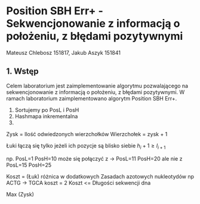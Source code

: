 # Position SBH Err+ - Sekwencjonowanie z informacją o położeniu, z błędami pozytywnymi
Mateusz Chlebosz 151817, Jakub Aszyk 151841

## 1. Wstęp
Celem laboratorium jest zaimplementowanie algorytmu pozwalającego na sekwencjonowanie z informacją o położeniu, z błędami pozytywnymi. W ramach laboratorium zaimplementowano algorytm Position SBH Err+.


1. Sortujemy po PosL i PosH
2. Hashmapa inkrementalna
3.

Zysk = Ilość odwiedzonych wierzchołków
Wierzchołek = zysk + 1

<!-- Zysk łuku – zależny od odległości pomiędzy wierzchołkami????? -->

Łuki łączą się tylko jeżeli ich pozycje są blisko siebie $h_i+1 ≥ l_{i+1}$

np. PosL=1 PosH=10 może się połączyć z -> PosL=11 PosH=20
ale nie z PosL=15 PosH=25

Koszt = (Łuk) różnica w dodatkowych Zasadach azotowych nukleotydów np ACTG -> TGCA koszt = 2
Koszt <= Długości sekwencji dna

Max (Zysk)

